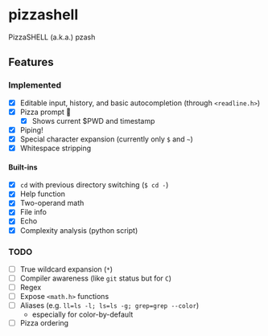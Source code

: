 # pizzashell
PizzaSHELL (a.k.a.) pzash

## Features
### Implemented
- [x] Editable input, history, and basic autocompletion (through `<readline.h>`)
- [x] Pizza prompt 🍕
  - [x] Shows current $PWD and timestamp
- [x] Piping!
- [x] Special character expansion (currently only `$` and `~`)
- [x] Whitespace stripping

#### Built-ins
  - [x] `cd` with previous directory switching (`$ cd -`)
  - [x] Help function
  - [x] Two-operand math
  - [x] File info
  - [x] Echo
  - [x] Complexity analysis (python script)

### TODO
- [ ] True wildcard expansion (`*`)
- [ ] Compiler awareness (like `git` status but for `C`)
- [ ] Regex
- [ ] Expose `<math.h>` functions
- [ ] Aliases (e.g. `ll=ls -l; ls=ls -g; grep=grep --color`)
  - especially for color-by-default
- [ ] Pizza ordering
